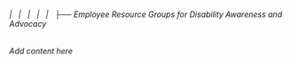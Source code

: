 ###### |   |   |   |   |   ├── Employee Resource Groups for Disability Awareness and Advocacy

*Add content here*